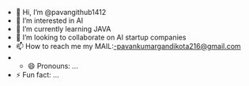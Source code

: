- 👋 Hi, I’m @pavangithub1412
- 👀 I’m interested in AI
- 🌱 I’m currently learning JAVA
- 💞️ I’m looking to collaborate on AI startup companies
- 📫 How to reach me my MAIL:-pavankumargandikota216@gmail.com
- - 😄 Pronouns: ...
- ⚡ Fun fact: ...

<!---
pavangithub1412/pavangithub1412 is a ✨ special ✨ repository because its `README.md` (this file) appears on your GitHub profile.
You can click the Preview link to take a look at your changes.
--->
